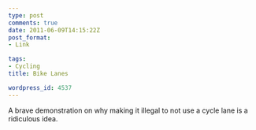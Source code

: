 ```yaml
---
type: post
comments: true
date: 2011-06-09T14:15:22Z
post_format:
- Link

tags:
- Cycling
title: Bike Lanes

wordpress_id: 4537
---
```


A brave demonstration on why making it illegal to not use a cycle lane is a ridiculous idea.
